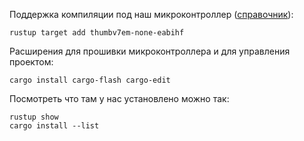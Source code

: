 Поддержка компиляции под наш микроконтроллер ([справочник](https://doc.rust-lang.org/nightly/rustc/platform-support.html)):
```
rustup target add thumbv7em-none-eabihf
```

Расширения для прошивки микроконтроллера и для управления проектом:
```
cargo install cargo-flash cargo-edit
```

Посмотреть что там у нас установлено можно так:
```
rustup show
cargo install --list
```
